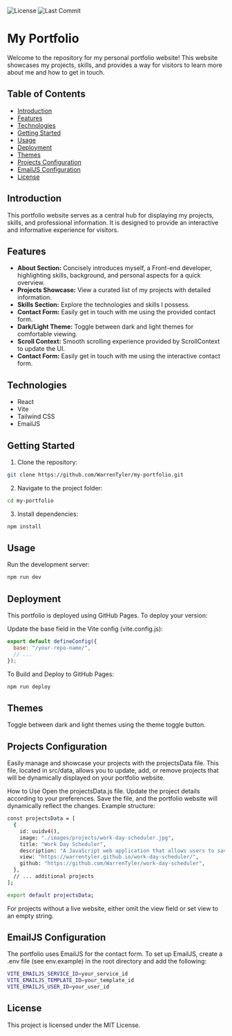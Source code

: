 ![License](https://img.shields.io/github/license/WarrenTyler/my-portfolio)
![Last Commit](https://img.shields.io/github/last-commit/WarrenTyler/my-portfolio)

# My Portfolio

Welcome to the repository for my personal portfolio website! This website showcases my projects, skills, and provides a way for visitors to learn more about me and how to get in touch.

## Table of Contents

- [Introduction](#introduction)
- [Features](#features)
- [Technologies](#technologies)
- [Getting Started](#getting-started)
- [Usage](#usage)
- [Deployment](#deployment)
- [Themes](#themes)
- [Projects Configuration](#projects-configuration)
- [EmailJS Configuration](#emailjs-configuration)
- [License](#license)

## Introduction

This portfolio website serves as a central hub for displaying my projects, skills, and professional information. It is designed to provide an interactive and informative experience for visitors.

## Features

- **About Section:** Concisely introduces myself, a Front-end developer, highlighting skills, background, and personal aspects for a quick overview.
- **Projects Showcase:** View a curated list of my projects with detailed information.
- **Skills Section:** Explore the technologies and skills I possess.
- **Contact Form:** Easily get in touch with me using the provided contact form.
- **Dark/Light Theme:** Toggle between dark and light themes for comfortable viewing.
- **Scroll Context:** Smooth scrolling experience provided by ScrollContext to update the UI.
- **Contact Form:** Easily get in touch with me using the interactive contact form.

## Technologies

- React
- Vite
- Tailwind CSS
- EmailJS

## Getting Started

1. Clone the repository:

```bash
git clone https://github.com/WarrenTyler/my-portfolio.git
```

2. Navigate to the project folder:

```bash
cd my-portfolio
```

3. Install dependencies:

```bash
npm install
```

## Usage

Run the development server:

```bash
npm run dev
```

## Deployment

This portfolio is deployed using GitHub Pages. To deploy your version:

Update the base field in the Vite config (vite.config.js):

```javascript
export default defineConfig({
  base: "/your-repo-name/",
  // ...
});
```

To Build and Deploy to GitHub Pages:

```bash
npm run deploy
```

## Themes

Toggle between dark and light themes using the theme toggle button.

## Projects Configuration

Easily manage and showcase your projects with the projectsData file. This file, located in src/data, allows you to update, add, or remove projects that will be dynamically displayed on your portfolio website.

How to Use
Open the projectsData.js file.
Update the project details according to your preferences.
Save the file, and the portfolio website will dynamically reflect the changes.
Example structure:

```bash
const projectsData = [
  {
    id: uuidv4(),
    image: "./images/projects/work-day-scheduler.jpg",
    title: "Work Day Scheduler",
    description: "A JavaScript web application that allows users to save events for 9:00-17:00 work hours of the day.",
    view: "https://warrentyler.github.io/work-day-scheduler/",
    github: "https://github.com/WarrenTyler/work-day-scheduler",
  },
  // ... additional projects
];

export default projectsData;
```

For projects without a live website, either omit the view field or set view to an empty string.

## EmailJS Configuration

The portfolio uses EmailJS for the contact form. To set up EmailJS, create a .env file (see env.example) in the root directory and add the following:

```bash
VITE_EMAILJS_SERVICE_ID=your_service_id
VITE_EMAILJS_TEMPLATE_ID=your_template_id
VITE_EMAILJS_USER_ID=your_user_id
```

## License

This project is licensed under the MIT License.
